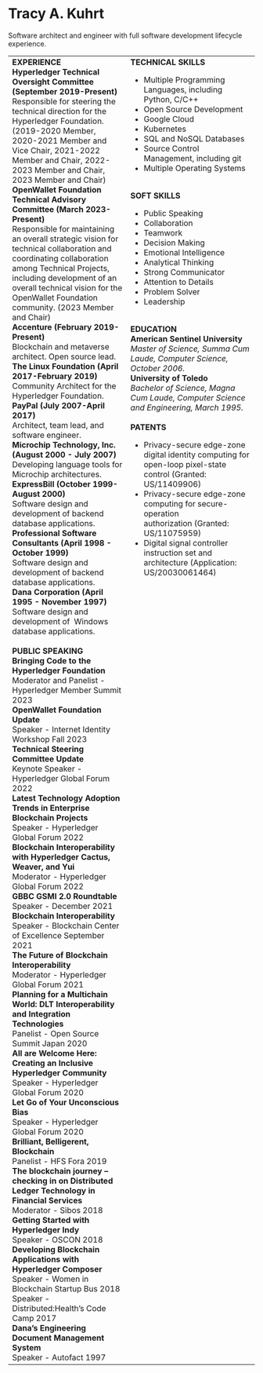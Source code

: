 # Tracy A. Kuhrt

Software architect and engineer with full software development lifecycle experience.

<table>
  <tr>
    <td><b>EXPERIENCE</b></br>
        <b>Hyperledger Technical Oversight Committee (September 2019-Present)</b></br>
        Responsible for steering the technical direction for the Hyperledger Foundation. (2019-2020 Member, 2020-2021 Member and Vice Chair, 2021-2022 Member and Chair, 2022-2023 Member and Chair, 2023 Member and Chair)</br>
        <b>OpenWallet Foundation Technical Advisory Committee (March 2023-Present)</b></br>
        Responsible for maintaining an overall strategic vision for technical collaboration and coordinating collaboration among Technical Projects, including development of an overall technical vision for the OpenWallet Foundation community. (2023 Member and Chair)</br>
        <b>Accenture (February 2019-Present)</b></br>
        Blockchain and metaverse architect. Open source lead.</br>
        <b>The Linux Foundation (April 2017-February 2019)</b></br>
        Community Architect for the Hyperledger Foundation.</br>
        <b>PayPal (July 2007-April 2017)</b></br>
        Architect, team lead, and software engineer.</br>
        <b>Microchip Technology, Inc. (August 2000 - July 2007)</b></br>
        Developing language tools for Microchip architectures.</br>
        <b>ExpressBill (October 1999-August 2000)</b></br>
        Software design and development of backend database applications.</br>
        <b>Professional Software Consultants (April 1998 - October 1999)</b></br>
        Software design and development of backend database applications.</br>
        <b>Dana Corporation (April 1995 - November 1997)</b></br>
        Software design and development of  Windows database applications.</br>
        </br>
        <b>PUBLIC SPEAKING</b></br>
        <b>Bringing Code to the Hyperledger Foundation</b></br>
        Moderator and Panelist - Hyperledger Member Summit 2023</br>
        <b>OpenWallet Foundation Update</b></br>
        Speaker - Internet Identity Workshop Fall 2023</br>
        <b>Technical Steering Committee Update</b></br>
        Keynote Speaker - Hyperledger Global Forum 2022</br>
        <b>Latest Technology Adoption Trends in Enterprise Blockchain Projects</b></br>
        Speaker - Hyperledger Global Forum 2022</br>
        <b>Blockchain Interoperability with Hyperledger Cactus, Weaver, and Yui</b></br>
        Moderator - Hyperledger Global Forum 2022</br>
        <b>GBBC GSMI 2.0 Roundtable</b></br>Speaker - December 2021</br>
        <b>Blockchain Interoperability</b></br>
        Speaker - Blockchain Center of Excellence September 2021</br>
        <b>The Future of Blockchain Interoperability</b></br>
        Moderator - Hyperledger Global Forum 2021</br>
        <b>Planning for a Multichain World: DLT Interoperability and Integration Technologies</b></br>
        Panelist - Open Source Summit Japan 2020</br>
        <b>All are Welcome Here: Creating an Inclusive Hyperledger Community</b></br>
        Speaker - Hyperledger Global Forum 2020</br>
        <b>Let Go of Your Unconscious Bias</b></br>
        Speaker - Hyperledger Global Forum 2020</br>
        <b>Brilliant, Belligerent, Blockchain</b></br>
        Panelist - HFS Fora 2019</br>
        <b>The blockchain journey – checking in on Distributed Ledger Technology in Financial Services</b></br>
        Moderator - Sibos 2018</br>
        <b>Getting Started with Hyperledger Indy</b></br>
        Speaker - OSCON 2018</br>
        <b>Developing Blockchain Applications with Hyperledger Composer</b></br>
        Speaker - Women in Blockchain Startup Bus 2018</br>
        Speaker - Distributed:Health’s Code Camp 2017</br>
        <b>Dana’s Engineering Document Management System</b></br>
        Speaker - Autofact 1997</td>
    <td valign="top"><b>TECHNICAL SKILLS</b></br>
      <ul>
        <li>Multiple Programming Languages, including Python, C/C++</li>
        <li>Open Source Development</li><li>Google Cloud</li>
        <li>Kubernetes</li>
        <li>SQL and NoSQL Databases</li>
        <li>Source Control Management, including git</li>
        <li>Multiple Operating Systems</li>
      </ul></br>
      <b>SOFT SKILLS</b></br>
      <ul>
        <li>Public Speaking</li>
        <li>Collaboration</li>
        <li>Teamwork</li>
        <li>Decision Making</li>
        <li>Emotional Intelligence</li>
        <li>Analytical Thinking</li>
        <li>Strong Communicator</li>
        <li>Attention to Details</li>
        <li>Problem Solver</li>
        <li>Leadership</li>
      </ul></br>
      <b>EDUCATION</b></br>
      <b>American Sentinel University</b></br>
      <i>Master of Science, Summa Cum Laude, Computer Science, October 2006.</i></br>
      <b>University of Toledo</b></br>
      <i>Bachelor of Science, Magna Cum Laude, Computer Science and Engineering, March 1995.</i></br>
      </br>
      <b>PATENTS</b></br>
      <ul>
        <li>Privacy-secure edge-zone digital identity computing for open-loop pixel-state control (Granted: US/11409906)</li>
        <li>Privacy-secure edge-zone computing for secure-operation authorization (Granted: US/11075959)</li>
        <li>Digital signal controller instruction set and architecture (Application: US/20030061464)</li>
      </ul>
    </td>
  </tr>
</table>
